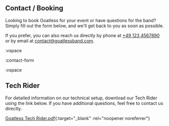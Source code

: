 ## Contact / Booking

Looking to book Goatless for your event or have questions for the band? Simply fill out the form below, and we'll get back to you as soon as possible.

If you prefer, you can also reach us directly by phone at [+49 123 4567890](tel:+491234567890) or by email at contact@goatlessband.com.

:vspace

:contact-form

:vspace

## Tech Rider

For detailed information on our technical setup, download our Tech Rider using the link below. If you have additional questions, feel free to contact us directly.

[Goatless Tech Rider.pdf](https://www.google.de){:target="_blank" :rel="noopener noreferrer"}
